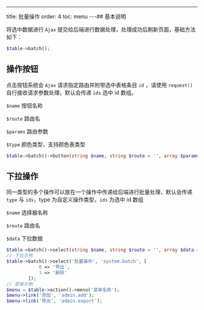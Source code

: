 ---
title: 批量操作
order: 4
toc: menu
---## 基本说明

将选中数据进行 `Ajax` 提交给后端进行数据处理，处理成功后刷新页面，基础方法如下：

```php
$table->batch();
```

## 操作按钮

点击按钮系统会 `Ajax` 请求指定路由并附带选中表格条目 `id` ，请使用 `request()` 自行接收请求参数处理，默认会传递 `ids` 选中 id 数组。

`$name` 按钮名称

`$route` 路由名

`$params` 路由参数

`$type` 颜色类型，支持颜色表类型

```php
$table->batch()->button(string $name, string $route = '', array $params = [], string $type = 'blue');
```

## 下拉操作

同一类型的多个操作可以放在一个操作中传递给后端进行批量处理，默认会传递 `type` 与 `ids`，type 为自定义操作类型，`ids` 为选中 id 数组

`$name` 选择器名称

`$route` 路由名

`$data` 下拉数据

```php
$table->batch()->select(string $name, string $route = '', array $data = []);
// 下拉示例
$table->batch()->select('批量操作', 'system.batch', [
            0 => '导出',
            1 => '删除'
        ]);
// 菜单示例
$menu = $table->action()->menu('菜单名称');
$menu->link('添加', 'admin.add');
$menu->link('导出', 'admin.export');
```

